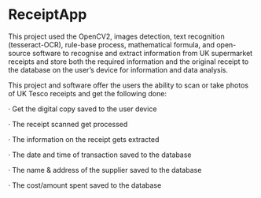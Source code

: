 # ReceiptApp
This project used the OpenCV2, images detection, text recognition (tesseract-OCR), rule-base process, mathematical formula, 
and open-source software to recognise and extract information from UK supermarket receipts and store both the required information and 
the original receipt to the database on the user’s device for information and data analysis.

This project and software offer the users the ability to scan or take photos of UK Tesco receipts and get the following done:

·       Get the digital copy saved to the user device

·       The receipt scanned get processed

·       The information on the receipt gets extracted

·       The date and time of transaction saved to the database

·       The name & address of the supplier saved to the database

·       The cost/amount spent saved to the database 
